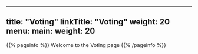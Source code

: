 
---
title: "Voting"
linkTitle: "Voting"
weight: 20
menu:
  main:
    weight: 20
---

{{% pageinfo %}}
Welcome to the Voting page
{{% /pageinfo %}}

